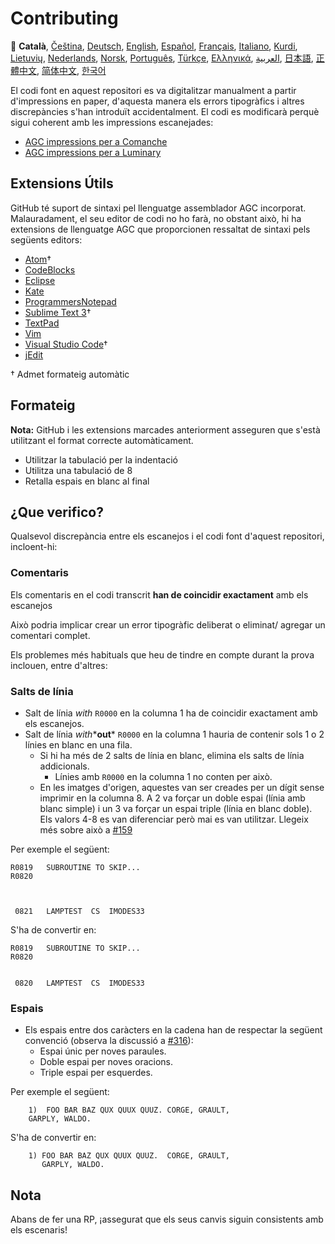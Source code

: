 # Contributing

🎌
**Català**,
[Čeština][CZ],
[Deutsch][DE],
[English][EN],
[Español][ES],
[Français][FR],
[Italiano][IT],
[Kurdi][KU],
[Lietuvių][LT],
[Nederlands][NL],
[Norsk][NO],
[Português][PT_BR],
[Türkçe][TR],
[Ελληνικά][GR],
[العربية][AR],
[日本語][JA],
[正體中文][ZH_TW],
[简体中文][ZH_CN],
[한국어][KO_KR]

[AR]:CONTRIBUTING.ar.md
[CA]:CONTRIBUTING.ca.md
[CZ]:CONTRIBUTING.cz.md
[DE]:CONTRIBUTING.de.md
[EN]:CONTRIBUTING.md
[ES]:CONTRIBUTING.es.md
[FR]:CONTRIBUTING.fr.md
[GR]:CONTRIBUTING.gr.md
[IT]:CONTRIBUTING.it.md
[JA]:CONTRIBUTING.ja.md
[KO_KR]:CONTRIBUTING.ko_kr.md
[KU]:CONTRIBUTING.ku.md
[LT]:CONTRIBUTING.lt.md
[NL]:CONTRIBUTING.nl.md
[NO]:CONTRIBUTING.no.md
[PT_BR]:CONTRIBUTING.pt_br.md
[TR]:CONTRIBUTING.tr.md
[ZH_CN]:CONTRIBUTING.zh_cn.md
[ZH_TW]:CONTRIBUTING.zh_tw.md

El codi font en aquest repositori es va digitalitzar manualment a partir d'impressions en paper, d'aquesta manera els errors tipogràfics i altres discrepàncies s'han introduït accidentalment. El codi es modificarà perquè sigui coherent amb les impressions escanejades:

- [AGC impressions per a Comanche][8]
- [AGC impressions per a Luminary][9]

## Extensions Útils

GitHub té suport de sintaxi pel llenguatge assemblador AGC incorporat. Malauradament, el seu editor de codi no ho farà, no obstant això, hi ha extensions de llenguatge AGC que proporcionen ressaltat de sintaxi pels següents editors:

- [Atom][Atom]†
- [CodeBlocks][CodeBlocks]
- [Eclipse][Eclipse]
- [Kate][Kate]
- [ProgrammersNotepad][ProgrammersNotepad]
- [Sublime Text 3][Sublime Text]†
- [TextPad][TextPad]
- [Vim][Vim]
- [Visual Studio Code][VisualStudioCode]†
- [jEdit][jEdit]

† Admet formateig automàtic

[Atom]:https://github.com/Alhadis/language-agc
[CodeBlocks]:https://github.com/virtualagc/virtualagc/tree/master/Contributed/SyntaxHighlight/CodeBlocks
[Eclipse]:https://github.com/virtualagc/virtualagc/tree/master/Contributed/SyntaxHighlight/Eclipse
[Kate]:https://github.com/virtualagc/virtualagc/tree/master/Contributed/SyntaxHighlight/Kate
[ProgrammersNotepad]:https://github.com/virtualagc/virtualagc/tree/master/Contributed/SyntaxHighlight/ProgrammersNotepad
[Sublime Text]:https://github.com/jimlawton/AGC-Assembly
[TextPad]:https://github.com/virtualagc/virtualagc/tree/master/Contributed/SyntaxHighlight/TextPad
[Vim]:https://github.com/wsdjeg/vim-assembly
[VisualStudioCode]:https://github.com/wopian/agc-assembly
[jEdit]:https://github.com/virtualagc/virtualagc/tree/master/Contributed/SyntaxHighlight/jEdit

## Formateig

**Nota:** GitHub i les extensions marcades anteriorment asseguren que s'està utilitzant el format correcte automàticament. 

- Utilitzar la tabulació per la indentació
- Utilitza una tabulació de 8
- Retalla espais en blanc al final

## ¿Que verifico?

Qualsevol discrepància entre els escanejos i el codi font d'aquest repositori, incloent-hi:

### Comentaris

Els comentaris en el codi transcrit **han de coincidir exactament** amb els escanejos

Això podria implicar crear un error tipogràfic deliberat o eliminat/ agregar un comentari complet.

Els problemes més habituals que heu de tindre en compte durant la prova inclouen, entre d'altres:

### Salts de línia

- Salt de línia *with* `R0000` en la columna 1 ha de coincidir exactament amb els escanejos.
- Salt de línia *with**__out__* `R0000` en la columna 1 hauria de contenir sols 1 o 2 línies en blanc en una fila.
  - Si hi ha més de 2 salts de línia en blanc, elimina els salts de línia addicionals.
    - Línies amb `R0000` en la columna 1 no conten per això.
  - En les imatges d'origen, aquestes van ser creades per un dígit sense imprimir en la columna 8. A 2 va forçar un doble espai (línia amb blanc simple) i un 3 va forçar un espai triple (línia en blanc doble). Els valors 4-8 es van diferenciar però mai es van utilitzar. Llegeix més sobre  això a [#159][7]
  
Per exemple el següent:

```plain
R0819   SUBROUTINE TO SKIP...
R0820



 0821   LAMPTEST  CS  IMODES33
```

S'ha de convertir en:

```plain
R0819   SUBROUTINE TO SKIP...
R0820


 0820   LAMPTEST  CS  IMODES33
```

### Espais

- Els espais entre dos caràcters en la cadena han de respectar la següent convenció (observa la discussió a [#316][10]):
  - Espai únic per noves paraules.
  - Doble espai per noves oracions.
  - Triple espai per esquerdes.

Per exemple el següent:

```plain
	1)  FOO BAR BAZ QUX QUUX QUUZ. CORGE, GRAULT,
	GARPLY, WALDO.
```

S'ha de convertir en:

```plain
	1) FOO BAR BAZ QUX QUUX QUUZ.  CORGE, GRAULT,
	   GARPLY, WALDO.
```

## Nota

Abans de fer una RP, ¡assegurat que els seus canvis siguin consistents amb els escenaris!

[0]:https://github.com/chrislgarry/Apollo-11/pull/new/master
[1]:http://www.ibiblio.org/apollo/ScansForConversion/Luminary099/
[2]:http://www.ibiblio.org/apollo/ScansForConversion/Comanche055/
[6]:https://github.com/wopian/agc-assembly#user-settings
[7]:https://github.com/chrislgarry/Apollo-11/issues/159
[8]:http://www.ibiblio.org/apollo/ScansForConversion/Comanche055/
[9]:http://www.ibiblio.org/apollo/ScansForConversion/Luminary099/
[10]:https://github.com/chrislgarry/Apollo-11/pull/316#pullrequestreview-102892741
